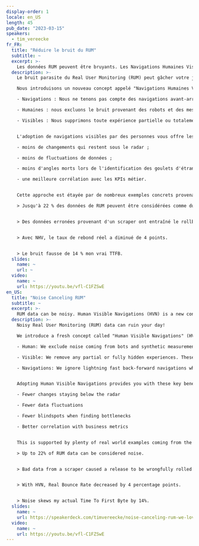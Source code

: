 ```yaml
---
display-order: 1
locale: en_US
length: 45
pub_date: "2023-03-15"
speakers:
  - tim_vereecke
fr_FR:
  title: "Réduire le bruit du RUM"
  subtitle: ~
  excerpt: >-
    Les données RUM peuvent être bruyants. Les Navigations Humaines Visibles (HVN) sont un nouveau concept qui s'attaque à ce risque !
  description: >-
    Le bruit parasite du Real User Monitoring (RUM) peut gâcher votre journée !

    Nous introduisons un nouveau concept appelé "Navigations Humaines Visibles" (NVH) pour faire face à ce risque ; nous nous concentrons sur les expériences qui vous intéressent réellement lorsque vous parlez de la vitesse de nos sites :

    - Navigations : Nous ne tenons pas compte des navigations avant-arrière très rapides, qui offrent généralement peu de possibilités d'optimisation.

    - Humaines : nous excluons le bruit provenant des robots et des mesures synthétiques.

    - Visibles : Nous supprimons toute expérience partielle ou totalement cachée. Celles-ci ont tendance à être très lentes, mais les utilisateurs ne perçoivent pas cette lenteur.


    L'adoption de navigations visibles par des personnes vous offre les avantages suivants :

    - moins de changements qui restent sous le radar ;

    - moins de fluctuations de données ;

    - moins d'angles morts lors de l'identification des goulets d'étranglement ;

    - une meilleure corrélation avec les KPIs métier.


    Cette approche est étayée par de nombreux exemples concrets provenant du plus grand site de modélisation au monde (6 millions de visites par mois), combinés à des données agrégées provenant du tout nouveau site rumarchive.com. 

    > Jusqu'à 22 % des données de RUM peuvent être considérées comme du bruit.


    > Des données erronées provenant d'un scraper ont entraîné le rollback d'une livraison à tort.


    > Avec NHV, le taux de rebond réel a diminué de 4 points.


    > Le bruit fausse de 14 % mon vrai TTFB.
  slides:
    name: ~
    url: ~
  video:
    name: ~
    url: https://youtu.be/vfl-C1FZSwE
en_US:
  title: "Noise Canceling RUM"
  subtitle: ~
  excerpt: >-
    RUM data can be noisy. Human Visible Navigations (HVN) is a new concept to tackle this risk!
  description: >-
    Noisy Real User Monitoring (RUM) data can ruin your day!

    We introduce a fresh concept called "Human Visible Navigations" (HVN) to tackle this risk; we focus on the experiences you actually care about when talking about the speed of our sites:

    - Human: We exclude noise coming from bots and synthetic measurements.

    - Visible: We remove any partial or fully hidden experiences. These tend to be very slow but users don’t see this slowness.

    - Navigations: We ignore lightning fast back-forward navigations which usually have few optimisation opportunities.


    Adopting Human Visible Navigations provides you with these key benefits:

    - Fewer changes staying below the radar

    - Fewer data fluctuations

    - Fewer blindspots when finding bottlenecks

    - Better correlation with business metrics


    This is supported by plenty of real world examples coming from the world's largest scale modeling site (6M Monthly visits) in combination with aggregated data from the brand new rumarchive.com 

    > Up to 22% of RUM data can be considered noise.


    > Bad data from a scraper caused a release to be wrongfully rolled back.


    > With HVN, Real Bounce Rate decreased by 4 percentage points.


    > Noise skews my actual Time To First Byte by 14%.
  slides:
    name: ~
    url: https://speakerdeck.com/timvereecke/noise-canceling-rum-we-love-speed-2023
  video:
    name: ~
    url: https://youtu.be/vfl-C1FZSwE
---
```

